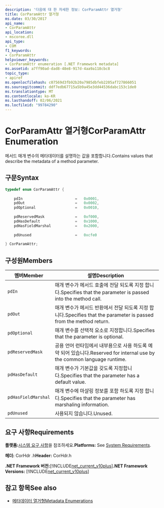 ```yaml
---
description: '다음에 대 한 자세한 정보: CorParamAttr 열거형'
title: CorParamAttr 열거형
ms.date: 03/30/2017
api_name:
- CorParamAttr
api_location:
- mscoree.dll
api_type:
- COM
f1_keywords:
- CorParamAttr
helpviewer_keywords:
- CorParamAttr enumeration [.NET Framework metadata]
ms.assetid: a7ff90ad-dad8-48e8-917d-4aa9a118cbc8
topic_type:
- apiref
ms.openlocfilehash: c07569d3fb92b20a7985dbfeb2205af727866051
ms.sourcegitcommit: ddf7edb67715a5b9a45e3dd44536dabc153c1de0
ms.translationtype: MT
ms.contentlocale: ko-KR
ms.lasthandoff: 02/06/2021
ms.locfileid: "99784290"
---
```

# <a name="corparamattr-enumeration"></a><span data-ttu-id="e8640-103">CorParamAttr 열거형</span><span class="sxs-lookup"><span data-stu-id="e8640-103">CorParamAttr Enumeration</span></span>

<span data-ttu-id="e8640-104">메서드 매개 변수의 메타데이터를 설명하는 값을 포함합니다.</span><span class="sxs-lookup"><span data-stu-id="e8640-104">Contains values that describe the metadata of a method parameter.</span></span>  
  
## <a name="syntax"></a><span data-ttu-id="e8640-105">구문</span><span class="sxs-lookup"><span data-stu-id="e8640-105">Syntax</span></span>  
  
```cpp  
typedef enum CorParamAttr {  
  
    pdIn                        =   0x0001,  
    pdOut                       =   0x0002,  
    pdOptional                  =   0x0010,  
  
    pdReservedMask              =   0xf000,  
    pdHasDefault                =   0x1000,  
    pdHasFieldMarshal           =   0x2000,  
  
    pdUnused                    =   0xcfe0  
  
} CorParamAttr;  
```  
  
## <a name="members"></a><span data-ttu-id="e8640-106">구성원</span><span class="sxs-lookup"><span data-stu-id="e8640-106">Members</span></span>  
  
|<span data-ttu-id="e8640-107">멤버</span><span class="sxs-lookup"><span data-stu-id="e8640-107">Member</span></span>|<span data-ttu-id="e8640-108">설명</span><span class="sxs-lookup"><span data-stu-id="e8640-108">Description</span></span>|  
|------------|-----------------|  
|`pdIn`|<span data-ttu-id="e8640-109">매개 변수가 메서드 호출에 전달 되도록 지정 합니다.</span><span class="sxs-lookup"><span data-stu-id="e8640-109">Specifies that the parameter is passed into the method call.</span></span>|  
|`pdOut`|<span data-ttu-id="e8640-110">매개 변수가 메서드 반환에서 전달 되도록 지정 합니다.</span><span class="sxs-lookup"><span data-stu-id="e8640-110">Specifies that the parameter is passed from the method return.</span></span>|  
|`pdOptional`|<span data-ttu-id="e8640-111">매개 변수를 선택적 요소로 지정합니다.</span><span class="sxs-lookup"><span data-stu-id="e8640-111">Specifies that the parameter is optional.</span></span>|  
|`pdReservedMask`|<span data-ttu-id="e8640-112">공용 언어 런타임에서 내부용으로 사용 하도록 예약 되어 있습니다.</span><span class="sxs-lookup"><span data-stu-id="e8640-112">Reserved for internal use by the common language runtime.</span></span>|  
|`pdHasDefault`|<span data-ttu-id="e8640-113">매개 변수가 기본값을 갖도록 지정합니다.</span><span class="sxs-lookup"><span data-stu-id="e8640-113">Specifies that the parameter has a default value.</span></span>|  
|`pdHasFieldMarshal`|<span data-ttu-id="e8640-114">매개 변수에 마샬링 정보를 포함 하도록 지정 합니다.</span><span class="sxs-lookup"><span data-stu-id="e8640-114">Specifies that the parameter has marshaling information.</span></span>|  
|`pdUnused`|<span data-ttu-id="e8640-115">사용되지 않습니다.</span><span class="sxs-lookup"><span data-stu-id="e8640-115">Unused.</span></span>|  
  
## <a name="requirements"></a><span data-ttu-id="e8640-116">요구 사항</span><span class="sxs-lookup"><span data-stu-id="e8640-116">Requirements</span></span>  

 <span data-ttu-id="e8640-117">**플랫폼:**[시스템 요구 사항](../../get-started/system-requirements.md)을 참조하세요.</span><span class="sxs-lookup"><span data-stu-id="e8640-117">**Platforms:** See [System Requirements](../../get-started/system-requirements.md).</span></span>  
  
 <span data-ttu-id="e8640-118">**헤더:** CorHdr .h</span><span class="sxs-lookup"><span data-stu-id="e8640-118">**Header:** CorHdr.h</span></span>  
  
 <span data-ttu-id="e8640-119">**.NET Framework 버전:**[!INCLUDE[net_current_v10plus](../../../../includes/net-current-v10plus-md.md)]</span><span class="sxs-lookup"><span data-stu-id="e8640-119">**.NET Framework Versions:** [!INCLUDE[net_current_v10plus](../../../../includes/net-current-v10plus-md.md)]</span></span>  
  
## <a name="see-also"></a><span data-ttu-id="e8640-120">참고 항목</span><span class="sxs-lookup"><span data-stu-id="e8640-120">See also</span></span>

- [<span data-ttu-id="e8640-121">메타데이터 열거형</span><span class="sxs-lookup"><span data-stu-id="e8640-121">Metadata Enumerations</span></span>](metadata-enumerations.md)
